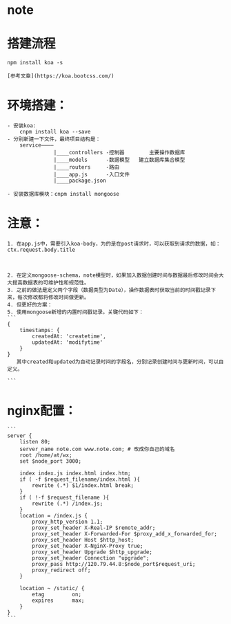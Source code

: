 # note
# 搭建流程 
	npm install koa -s
	
	[参考文章](https://koa.bootcss.com/)

# 环境搭建：
	- 安装koa:
		cnpm install koa --save
	- 分别新建一下文件，最终项目结构是：
		service————
				   |____controllers	-控制器     	主要操作数据库
				   |____models		-数据模型	建立数据库集合模型
				   |____routers		-路由		
			       |____app.js      -入口文件
			       |____package.json

	- 安装数据库模块：cnpm install mongoose






# 注意：
	1. 在app.js中，需要引入koa-body，为的是在post请求时，可以获取到请求的数据，如：ctx.request.body.title


	
	2. 在定义mongoose-schema，note模型时，如果加入数据创建时间与数据最后修改时间会大大提高数据表的可维护性和规范性。
	3. 之前的做法是定义两个字段（数据类型为Date），操作数据表时获取当前的时间戳记录下来，每次修改都将修改时间做更新。
	4. 但更好的方案：
	5. 使用mongoose新增的内置时间戳记录。关键代码如下：
	```
	{
	    timestamps: {
	        createdAt: 'createtime',
	        updatedAt: 'modifytime'
	    }
	}
	   其中created和updated为自动记录时间的字段名，分别记录创建时间与更新时间，可以自定义。

	```



# nginx配置：

	```
	server {
	    listen 80;
	    server_name note.com www.note.com; # 改成你自己的域名
	    root /home/at/wx;
	    set $node_port 3000;

	    index index.js index.html index.htm;
	    if ( -f $request_filename/index.html ){
	        rewrite (.*) $1/index.html break;
	    }
	    if ( !-f $request_filename ){
	        rewrite (.*) /index.js;
	    }
	    location = /index.js {
	        proxy_http_version 1.1;
	        proxy_set_header X-Real-IP $remote_addr;
	        proxy_set_header X-Forwarded-For $proxy_add_x_forwarded_for;
	        proxy_set_header Host $http_host;
	        proxy_set_header X-NginX-Proxy true;
	        proxy_set_header Upgrade $http_upgrade;
	        proxy_set_header Connection "upgrade";
	        proxy_pass http://120.79.44.8:$node_port$request_uri;
	        proxy_redirect off;
	    }

	    location ~ /static/ {
	        etag         on;
	        expires      max;
	    }
	}
	```